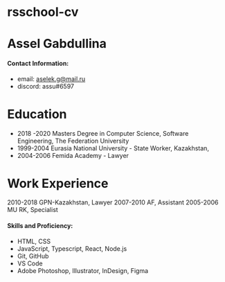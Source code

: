 # rsschool-cv

# Assel Gabdullina 

#### Contact Information:
* email: aselek.g@mail.ru
* discord: assu#6597

# Education

* 2018 -2020 Masters Degree in Computer Science, Software Engineering, The Federation University 
* 1999-2004 Eurasia National University - State Worker, Kazakhstan, 
* 2004-2006 Femida Academy - Lawyer

# Work Experience

2010-2018 GPN-Kazakhstan, Lawyer
2007-2010 AF, Assistant
2005-2006 MU RK, Specialist 

#### Skills and Proficiency:
- HTML, CSS
- JavaScript, Typescript, React, Node.js
- Git, GitHub
- VS Code
- Adobe Photoshop, Illustrator, InDesign, Figma
